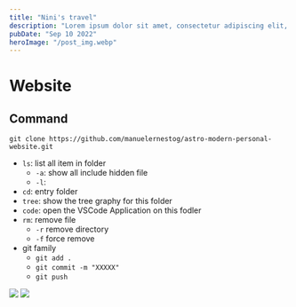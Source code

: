 ```yaml
---
title: "Nini's travel"
description: "Lorem ipsum dolor sit amet, consectetur adipiscing elit, sed do eiusmod tempor incididunt ut labore et dolore magna aliqua."
pubDate: "Sep 10 2022"
heroImage: "/post_img.webp"
---
```


# Website

## Command 
```
git clone https://github.com/manuelernestog/astro-modern-personal-website.git
```

- `ls`: list all item in folder
    - `-a`: show all include hidden file
    - `-l`: 
- `cd`: entry folder
- `tree`: show the tree graphy for this folder
- `code`: open the VSCode Application on this fodler
- `rm`: remove file 
    - `-r` remove directory
    - `-f` force remove
- git family
    - `git add .`
    - `git commit -m "XXXXX"`
    - `git push`

![](https://i.imgur.com/QmmzapD.jpg)
![](https://i.imgur.com/Pz6PxBI.jpg)

